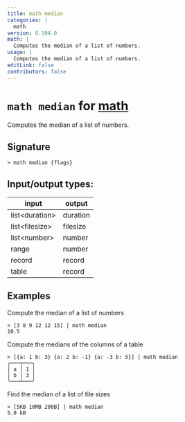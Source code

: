 ```yaml
---
title: math median
categories: |
  math
version: 0.104.0
math: |
  Computes the median of a list of numbers.
usage: |
  Computes the median of a list of numbers.
editLink: false
contributors: false
---
```

<!-- This file is automatically generated. Please edit the command in https://github.com/nushell/nushell instead. -->

# `math median` for [math](/commands/categories/math.md)

<div class='command-title'>Computes the median of a list of numbers.</div>

## Signature

```> math median {flags} ```


## Input/output types:

| input          | output   |
| -------------- | -------- |
| list\<duration\> | duration |
| list\<filesize\> | filesize |
| list\<number\>   | number   |
| range          | number   |
| record         | record   |
| table          | record   |
## Examples

Compute the median of a list of numbers
```nu
> [3 8 9 12 12 15] | math median
10.5
```

Compute the medians of the columns of a table
```nu
> [{a: 1 b: 3} {a: 2 b: -1} {a: -3 b: 5}] | math median
╭───┬───╮
│ a │ 1 │
│ b │ 3 │
╰───┴───╯
```

Find the median of a list of file sizes
```nu
> [5KB 10MB 200B] | math median
5.0 kB
```

